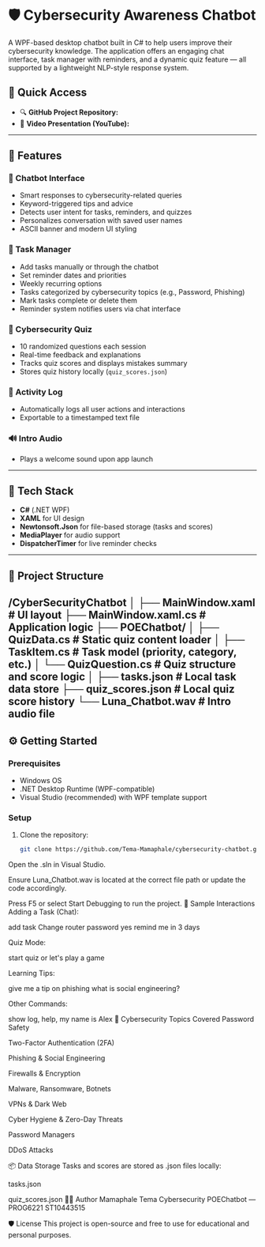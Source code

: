 # 🛡️ Cybersecurity Awareness Chatbot

A WPF-based desktop chatbot built in C# to help users improve their cybersecurity knowledge. The application offers an engaging chat interface, task manager with reminders, and a dynamic quiz feature — all supported by a lightweight NLP-style response system.

## 🔗 Quick Access

- 🔍 **GitHub Project Repository:** 
- 🎥 **Video Presentation (YouTube):** 

---

## 🚀 Features

### 💬 Chatbot Interface
- Smart responses to cybersecurity-related queries
- Keyword-triggered tips and advice
- Detects user intent for tasks, reminders, and quizzes
- Personalizes conversation with saved user names
- ASCII banner and modern UI styling

### 📝 Task Manager
- Add tasks manually or through the chatbot
- Set reminder dates and priorities
- Weekly recurring options
- Tasks categorized by cybersecurity topics (e.g., Password, Phishing)
- Mark tasks complete or delete them
- Reminder system notifies users via chat interface

### 🧠 Cybersecurity Quiz
- 10 randomized questions each session
- Real-time feedback and explanations
- Tracks quiz scores and displays mistakes summary
- Stores quiz history locally (`quiz_scores.json`)

### 📜 Activity Log
- Automatically logs all user actions and interactions
- Exportable to a timestamped text file

### 🔊 Intro Audio
- Plays a welcome sound upon app launch

---

## 🧱 Tech Stack

- **C#** (.NET WPF)
- **XAML** for UI design
- **Newtonsoft.Json** for file-based storage (tasks and scores)
- **MediaPlayer** for audio support
- **DispatcherTimer** for live reminder checks

---

## 📁 Project Structure
/CyberSecurityChatbot
│
├── MainWindow.xaml # UI layout
├── MainWindow.xaml.cs # Application logic
├── POEChatbot/
│ ├── QuizData.cs # Static quiz content loader
│ ├── TaskItem.cs # Task model (priority, category, etc.)
│ └── QuizQuestion.cs # Quiz structure and score logic
│
├── tasks.json # Local task data store
├── quiz_scores.json # Local quiz score history
└── Luna_Chatbot.wav # Intro audio file
---

## ⚙️ Getting Started

### Prerequisites
- Windows OS
- .NET Desktop Runtime (WPF-compatible)
- Visual Studio (recommended) with WPF template support

### Setup
1. Clone the repository:
   ```bash
   git clone https://github.com/Tema-Mamaphale/cybersecurity-chatbot.git
Open the .sln in Visual Studio.

Ensure Luna_Chatbot.wav is located at the correct file path or update the code accordingly.

Press F5 or select Start Debugging to run the project.
🧪 Sample Interactions
Adding a Task (Chat):

add task Change router password
yes remind me in 3 days

Quiz Mode:

start quiz or let's play a game

Learning Tips:

give me a tip on phishing
what is social engineering?

Other Commands:

show log, help, my name is Alex
📌 Cybersecurity Topics Covered
Password Safety

Two-Factor Authentication (2FA)

Phishing & Social Engineering

Firewalls & Encryption

Malware, Ransomware, Botnets

VPNs & Dark Web

Cyber Hygiene & Zero-Day Threats

Password Managers

DDoS Attacks

📦 Data Storage
Tasks and scores are stored as .json files locally:

tasks.json

quiz_scores.json
👨‍💻 Author
Mamaphale Tema
Cybersecurity POEChatbot — PROG6221
ST10443515

🛡️ License
This project is open-source and free to use for educational and personal purposes.


